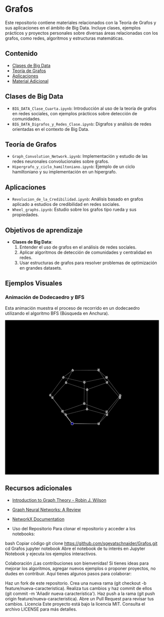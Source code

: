# Grafos

Este repositorio contiene materiales relacionados con la Teoría de Grafos y sus aplicaciones en el ámbito de Big Data. Incluye clases, ejemplos prácticos y proyectos personales sobre diversas áreas relacionadas con los grafos, como redes, algoritmos y estructuras matemáticas.


## Contenido

- [Clases de Big Data](#clases-de-big-data)
- [Teoría de Grafos](#teoría-de-grafos)
- [Aplicaciones](#aplicaciones)
- [Material Adicional](#material-adicional)

## Clases de Big Data

- `BIG_DATA_Clase_Cuarta.ipynb`: Introducción al uso de la teoría de grafos en redes sociales, con ejemplos prácticos sobre detección de comunidades.
- `BIG_DATA_Digrafos_y_Redes_Clase.ipynb`: Digrafos y análisis de redes orientadas en el contexto de Big Data.

## Teoría de Grafos

- `Graph_Convolution_Network.ipynb`: Implementación y estudio de las redes neuronales convolucionales sobre grafos.
- `Hipergrafo_y_ciclo_hamiltoniano.ipynb`: Ejemplo de un ciclo hamiltoniano y su implementación en un hipergrafo.

## Aplicaciones

- `Revolucion_de_la_Credibilidad.ipynb`: Análisis basado en grafos aplicado a estudios de credibilidad en redes sociales.
- `Wheel_graphs.ipynb`: Estudio sobre los grafos tipo rueda y sus propiedades.

## Objetivos de aprendizaje

- **Clases de Big Data**: 
  1. Entender el uso de grafos en el análisis de redes sociales.
  2. Aplicar algoritmos de detección de comunidades y centralidad en redes.
  3. Usar estructuras de grafos para resolver problemas de optimización en grandes datasets.
     
## Ejemplos Visuales

### Animación de Dodecaedro y BFS
Esta animación muestra el proceso de recorrido en un dodecaedro utilizando el algoritmo BFS (Búsqueda en Anchura).

![Animación de Dodecaedro y BFS](dfs_dodecaedro_rotacion_lenta.gif)

## Recursos adicionales

- [Introduction to Graph Theory - Robin J. Wilson](https://link)
- [Graph Neural Networks: A Review](https://arxiv.org/abs/1901.00596)
- [NetworkX Documentation](https://networkx.org/)

- Uso del Repositorio
Para clonar el repositorio y acceder a los notebooks:

bash
Copiar código
git clone https://github.com/sgevatschnaider/Grafos.git
cd Grafos
jupyter notebook
Abre el notebook de tu interés en Jupyter Notebook y ejecuta los ejemplos interactivos.


Colaboración
¡Las contribuciones son bienvenidas! Si tienes ideas para mejorar los algoritmos, agregar nuevos ejemplos o proponer proyectos, no dudes en contribuir. Aquí tienes algunos pasos para colaborar:

Haz un fork de este repositorio.
Crea una nueva rama (git checkout -b feature/nueva-caracteristica).
Realiza tus cambios y haz commit de ellos (git commit -m 'Añadir nueva característica').
Haz push a la rama (git push origin feature/nueva-caracteristica).
Abre un Pull Request para revisar tus cambios.
Licencia
Este proyecto está bajo la licencia MIT. Consulta el archivo LICENSE para más detalles.


